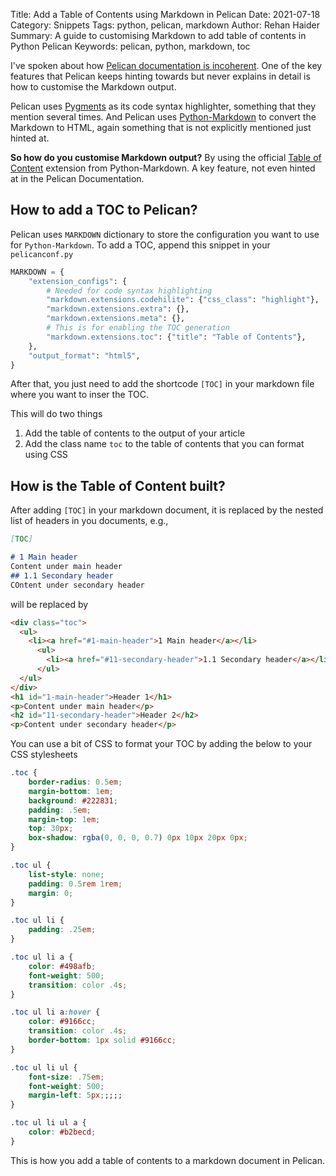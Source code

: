 Title: Add a Table of Contents using Markdown in Pelican
Date: 2021-07-18
Category: Snippets
Tags: python, pelican, markdown
Author: Rehan Haider
Summary: A guide to customising Markdown to add table of contents in Python Pelican
Keywords: pelican, python, markdown, toc



I've spoken about how [Pelican documentation is incoherent]({filename}99999998-fixing-pelican-sitemap-error-on-google-search-console.md). One of the key features that Pelican keeps hinting towards but never explains in detail is how to customise the Markdown output. 

Pelican uses [Pygments](https://pygments.org/) as its code syntax highlighter, something that they mention several times. And Pelican uses [Python-Markdown](https://python-markdown.github.io/) to convert the Markdown to HTML, again something that is not explicitly mentioned just hinted at. 

**So how do you customise Markdown output?**
By using the official [Table of Content](https://python-markdown.github.io/extensions/toc/) extension from Python-Markdown. A key feature, not even hinted at in the Pelican Documentation. 


## How to add a TOC to Pelican?

Pelican uses `MARKDOWN` dictionary to store the configuration you want to use for `Python-Markdown`. To add a TOC, append this snippet in your `pelicanconf.py` 

```python
MARKDOWN = {
    "extension_configs": {
        # Needed for code syntax highlighting
        "markdown.extensions.codehilite": {"css_class": "highlight"},
        "markdown.extensions.extra": {},
        "markdown.extensions.meta": {},
        # This is for enabling the TOC generation
        "markdown.extensions.toc": {"title": "Table of Contents"},
    },
    "output_format": "html5",
}
```

After that, you just need to add the shortcode `[TOC]` in  your markdown file where you want to inser the TOC. 

This will do two things

1. Add the table of contents to the output of your article
2. Add the class name `toc` to the table of contents that you can format using CSS

## How is the Table of Content built?

After adding `[TOC]` in your markdown document, it is replaced by the nested list of headers in you documents, e.g., 

```md
[TOC]

# 1 Main header
Content under main header
## 1.1 Secondary header
COntent under secondary header
```

will be replaced by 

```html
<div class="toc">
  <ul>
    <li><a href="#1-main-header">1 Main header</a></li>
      <ul>
        <li><a href="#11-secondary-header">1.1 Secondary header</a></li>
      </ul>
  </ul>
</div>
<h1 id="1-main-header">Header 1</h1>
<p>Content under main header</p>
<h2 id="11-secondary-header">Header 2</h2>
<p>Content under secondary header</p>
```

You can use a bit of CSS to format your TOC by adding the below to your CSS stylesheets
```css
.toc {
    border-radius: 0.5em;
    margin-bottom: 1em;
    background: #222831;
    padding: .5em;
    margin-top: 1em;
    top: 30px;
    box-shadow: rgba(0, 0, 0, 0.7) 0px 10px 20px 0px;
}

.toc ul {
    list-style: none;
    padding: 0.5rem 1rem;
    margin: 0;
}

.toc ul li {
    padding: .25em;
}

.toc ul li a {
    color: #498afb;
    font-weight: 500;
    transition: color .4s;
}

.toc ul li a:hover {
    color: #9166cc;
    transition: color .4s;
    border-bottom: 1px solid #9166cc;
}

.toc ul li ul {
    font-size: .75em;
    font-weight: 500;
    margin-left: 5px;;;;;
}

.toc ul li ul a {
    color: #b2becd;
}
```
This is how you add a table of contents to a markdown document in Pelican.
